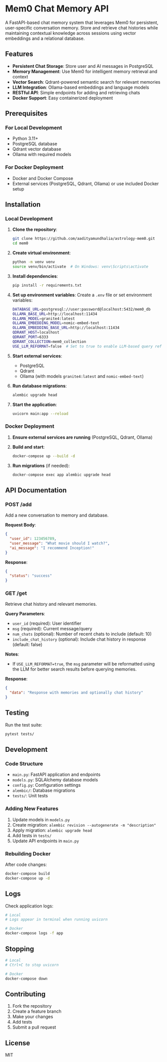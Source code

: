 # Mem0 Chat Memory API

A FastAPI-based chat memory system that leverages Mem0 for persistent, user-specific conversation memory. Store and retrieve chat histories while maintaining contextual knowledge across sessions using vector embeddings and a relational database.

## Features

- **Persistent Chat Storage**: Store user and AI messages in PostgreSQL
- **Memory Management**: Use Mem0 for intelligent memory retrieval and context
- **Vector Search**: Qdrant-powered semantic search for relevant memories
- **LLM Integration**: Ollama-based embeddings and language models
- **RESTful API**: Simple endpoints for adding and retrieving chats
- **Docker Support**: Easy containerized deployment

## Prerequisites

### For Local Development
- Python 3.11+
- PostgreSQL database
- Qdrant vector database
- Ollama with required models

### For Docker Deployment
- Docker and Docker Compose
- External services (PostgreSQL, Qdrant, Ollama) or use included Docker setup

## Installation

### Local Development

1. **Clone the repository**:
   ```bash
   git clone https://github.com/aadityamundhalia/astrology-mem0.git
   cd mem0
   ```

2. **Create virtual environment**:
   ```bash
   python -m venv venv
   source venv/bin/activate  # On Windows: venv\Scripts\activate
   ```

3. **Install dependencies**:
   ```bash
   pip install -r requirements.txt
   ```

4. **Set up environment variables**:
   Create a `.env` file or set environment variables:
   ```bash
   DATABASE_URL=postgresql://user:password@localhost:5432/mem0_db
   OLLAMA_BASE_URL=http://localhost:11434
   OLLAMA_MODEL=granite4:latest
   OLLAMA_EMBEDDING_MODEL=nomic-embed-text
   OLLAMA_EMBEDDING_BASE_URL=http://localhost:11434
   QDRANT_HOST=localhost
   QDRANT_PORT=6333
   QDRANT_COLLECTION=mem0_collection
   USE_LLM_REFORMAT=false  # Set to true to enable LLM-based query reformatting
   ```

5. **Start external services**:
   - PostgreSQL
   - Qdrant
   - Ollama (with models `granite4:latest` and `nomic-embed-text`)

6. **Run database migrations**:
   ```bash
   alembic upgrade head
   ```

7. **Start the application**:
   ```bash
   uvicorn main:app --reload
   ```

### Docker Deployment

1. **Ensure external services are running** (PostgreSQL, Qdrant, Ollama)

2. **Build and start**:
   ```bash
   docker-compose up --build -d
   ```

3. **Run migrations** (if needed):
   ```bash
   docker-compose exec app alembic upgrade head
   ```

## API Documentation

### POST /add
Add a new conversation to memory and database.

**Request Body**:
```json
{
  "user_id": 123456789,
  "user_message": "What movie should I watch?",
  "ai_message": "I recommend Inception!"
}
```

**Response**:
```json
{
  "status": "success"
}
```

### GET /get
Retrieve chat history and relevant memories.

**Query Parameters**:
- `user_id` (required): User identifier
- `msg` (required): Current message/query
- `num_chats` (optional): Number of recent chats to include (default: 10)
- `include_chat_history` (optional): Include chat history in response (default: false)

**Notes**:
- If `USE_LLM_REFORMAT=true`, the `msg` parameter will be reformatted using the LLM for better search results before querying memories.

**Response**:
```json
{
  "data": "Response with memories and optionally chat history"
}
```

## Testing

Run the test suite:
```bash
pytest tests/
```

## Development

### Code Structure
- `main.py`: FastAPI application and endpoints
- `models.py`: SQLAlchemy database models
- `config.py`: Configuration settings
- `alembic/`: Database migrations
- `tests/`: Unit tests

### Adding New Features
1. Update models in `models.py`
2. Create migration: `alembic revision --autogenerate -m "description"`
3. Apply migration: `alembic upgrade head`
4. Add tests in `tests/`
5. Update API endpoints in `main.py`

### Rebuilding Docker
After code changes:
```bash
docker-compose build
docker-compose up -d
```

## Logs

Check application logs:
```bash
# Local
# Logs appear in terminal when running uvicorn

# Docker
docker-compose logs -f app
```

## Stopping

```bash
# Local
# Ctrl+C to stop uvicorn

# Docker
docker-compose down
```

## Contributing

1. Fork the repository
2. Create a feature branch
3. Make your changes
4. Add tests
5. Submit a pull request

## License

MIT